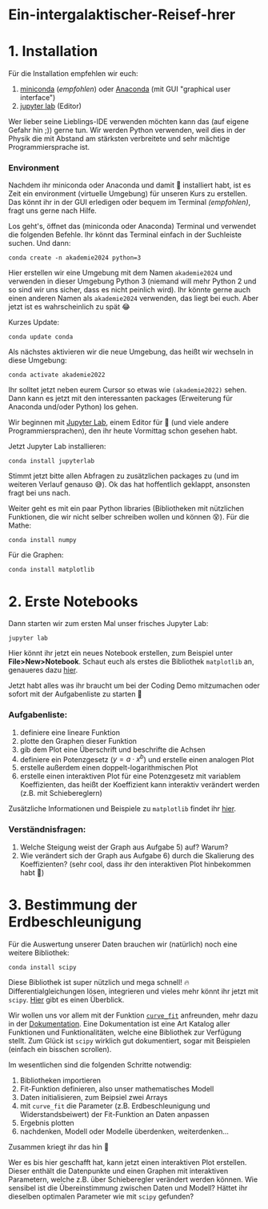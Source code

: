 # Ein-intergalaktischer-Reisef-hrer

# 1. Installation

Für die Installation empfehlen wir euch:
1.  [miniconda](https://docs.anaconda.com/miniconda/miniconda-install/) (*empfohlen*) oder [Anaconda](https://www.anaconda.com/download) (mit GUI "graphical user interface")
2.   [jupyter lab](https://jupyter.org/) (Editor)

Wer lieber seine Lieblings-IDE verwenden möchten kann das (auf eigene Gefahr hin ;)) gerne tun. Wir werden Python verwenden, weil dies in der Physik die mit Abstand am stärksten verbreitete und sehr mächtige Programmiersprache ist.

### Environment

Nachdem ihr miniconda oder Anaconda und damit :snake: installiert habt, ist es Zeit ein environment (virtuelle Umgebung) für unseren Kurs zu erstellen. Das könnt ihr in der GUI erledigen oder bequem im Terminal *(empfohlen)*, fragt uns gerne nach Hilfe.

Los geht's, öffnet das (miniconda oder Anaconda) Terminal und verwendet die folgenden Befehle. Ihr könnt das Terminal einfach in der Suchleiste suchen. Und dann:

`conda create -n akademie2024 python=3`

Hier erstellen wir eine Umgebung mit dem Namen `akademie2024` und verwenden in dieser Umgebung Python 3 (niemand will mehr Python 2 und so sind wir uns sicher, dass es nicht peinlich wird). Ihr könnte gerne auch einen anderen Namen als `akademie2024` verwenden, das liegt bei euch. Aber jetzt ist es wahrscheinlich zu spät :joy:

Kurzes Update:

`conda update conda`

Als nächstes aktivieren wir die neue Umgebung, das heißt wir wechseln in diese Umgebung:

`conda activate akademie2022`

Ihr solltet jetzt neben eurem Cursor so etwas wie `(akademie2022)` sehen. Dann kann es jetzt mit den interessanten packages (Erweiterung für Anaconda und/oder Python) los gehen.

Wir beginnen mit [Jupyter Lab](https://jupyter.org), einem Editor für :snake: (und viele andere Programmiersprachen), den ihr heute Vormittag schon gesehen habt. 

Jetzt Jupyter Lab installieren:

`conda install jupyterlab`

Stimmt jetzt bitte allen Abfragen zu zusätzlichen packages zu (und im weiteren Verlauf genauso :sweat_smile:). Ok das hat hoffentlich geklappt, ansonsten fragt bei uns nach.

Weiter geht es mit ein paar Python libraries (Bibliotheken mit nützlichen Funktionen, die wir nicht selber schreiben wollen und können :dizzy_face:). Für die Mathe:

`conda install numpy`

Für die Graphen:

`conda install matplotlib`

# 2. Erste Notebooks

Dann starten wir zum ersten Mal unser frisches Jupyter Lab:

`jupyter lab`

Hier könnt ihr jetzt ein neues Notebook erstellen, zum Beispiel unter **File>New>Notebook**. Schaut euch als erstes die Bibliothek `matplotlib` an, genaueres dazu [hier](https://matplotlib.org/).

Jetzt habt alles was ihr braucht um bei der Coding Demo mitzumachen oder sofort mit der Aufgabenliste zu starten :rocket:

### Aufgabenliste:

1. definiere eine lineare Funktion
2. plotte den Graphen dieser Funktion
3. gib dem Plot eine Überschrift und beschrifte die Achsen
4. definiere ein Potenzgesetz ($y = a \cdot x^b$) und erstelle einen analogen Plot
5. erstelle außerdem einen doppelt-logarithmischen Plot
6. erstelle einen interaktiven Plot für eine Potenzgesetz mit variablem Koeffizienten, das heißt der Koeffizient kann interaktiv verändert werden (z.B. mit Schiebereglern)

Zusätzliche Informationen und Beispiele zu `matplotlib` findet ihr [hier](https://matplotlib.org/stable/tutorials/index.html).

### Verständnisfragen:

1. Welche Steigung weist der Graph aus Aufgabe 5) auf? Warum?
2. Wie verändert sich der Graph aus Aufgabe 6) durch die Skalierung des Koeffizienten? (sehr cool, dass ihr den interaktiven Plot hinbekommen habt :raised_hands:)

# 3. Bestimmung der Erdbeschleunigung

Für die Auswertung unserer Daten brauchen wir (natürlich) noch eine weitere Bibliothek:

`conda install scipy`

Diese Bibliothek ist super nützlich und mega schnell! :fire: Differentialgleichungen lösen, integrieren und vieles mehr könnt ihr jetzt mit `scipy`. [Hier](https://scipy.org/) gibt es einen Überblick.

Wir wollen uns vor allem mit der Funktion [`curve_fit`](https://docs.scipy.org/doc/scipy/reference/generated/scipy.optimize.curve_fit.html) anfreunden, mehr dazu in der [Dokumentation](https://docs.scipy.org/doc/scipy/reference/generated/scipy.optimize.curve_fit.html). Eine Dokumentation ist eine Art Katalog aller Funktionen und Funktionalitäten, welche eine Bibliothek zur Verfügung stellt. Zum Glück ist `scipy` wirklich gut dokumentiert, sogar mit Beispielen (einfach ein bisschen scrollen).

Im wesentlichen sind die folgenden Schritte notwendig:
1. Bibliotheken importieren
2. Fit-Funktion definieren, also unser mathematisches Modell
3. Daten initialisieren, zum Beipsiel zwei Arrays
4. mit `curve_fit` die Parameter (z.B. Erdbeschleunigung und Widerstandsbeiwert) der Fit-Funktion an Daten anpassen
5. Ergebnis plotten
6. nachdenken, Modell oder Modelle überdenken, weiterdenken...

Zusammen kriegt ihr das hin :handshake:

Wer es bis hier geschafft hat, kann jetzt einen interaktiven Plot erstellen. Dieser enthält die Datenpunkte und einen Graphen mit interaktiven Parametern, welche z.B. über Schieberegler verändert werden können. Wie sensibel ist die Übereinstimmung zwischen Daten und Modell? Hättet ihr dieselben optimalen Parameter wie mit `scipy` gefunden?

